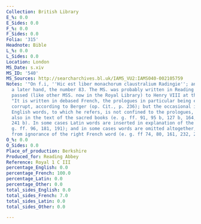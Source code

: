 ```yaml
---
Collection: British Library
E_%: 0.0
E_Sides: 0.0
F_%: 0.0
F_Sides: 0.0
Folia: '315'
Headnote: Bible
L_%: 0.0
L_Sides: 0.0
Location: London
MS_Date: s.xiv
MS_ID: '540'
MS_Sources: http://searcharchives.bl.uk/IAMS_VU2:IAMS040-002105759
Notes: '"On f.i, ''Hic est liber monachorum claustralium Radingie''; and below, in
  a later hand, the number 83. The MS. was probably written in Reading Abbey, and
  passed (like other MSS. now in the Royal Library) to Henry VIII at the Dissolutio";
  "It is written in debased French, the prologues in particular being extraordinarily
  corrupt, according to Berger (op. Cit., p. 236); but the occasional insertion of
  English words, to which he refers, is not confined to the prologues, but occurs
  also in the text of the sacred books (e. g. ff. 91, 95 b, 127 b, 164, 168, I75 b,
  241 b). In some cases Latin words are inserted in explanation of the French (e.
  g. ff. 96, 181, 191); and in some cases words are omitted altogether, apparently
  from ignorance of the right French word (e. g. ff 74, 80, 161, 232, 288)."'
O_%: 0.0
O_Sides: 0.0
Place_of_production: Berkshire
Produced_for: Reading Abbey
Reference: Royal 1 C III
percentage_English: 0.0
percentage_French: 100.0
percentage_Latin: 0.0
percentage_Other: 0.0
total_sides_English: 0.0
total_sides_French: 7.0
total_sides_Latin: 0.0
total_sides_Other: 0.0

---
```

